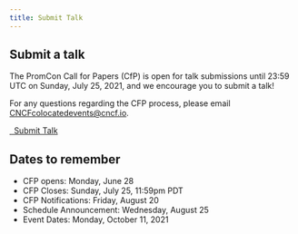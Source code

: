 ```yaml
---
title: Submit Talk
---
```


## Submit a talk

The PromCon Call for Papers (CfP) is open for talk submissions until 23:59 UTC on
Sunday, July 25, 2021, and we encourage you to submit a talk!

For any questions regarding the CFP process, please email
[CNCFcolocatedevents@cncf.io](mailto:CNCFcolocatedevents@cncf.io).


<a class="btn btn-default btn-lg" href="https://linuxfoundation.smapply.io/prog/promcon_north_america_2021/" target="_blank" role="button">
  <i class="fa fa-commenting"></i>&nbsp;&nbsp;Submit Talk
</a>

## Dates to remember

- CFP opens: Monday, June 28
- CFP Closes: Sunday, July 25, 11:59pm PDT
- CFP Notifications: Friday, August 20
- Schedule Announcement: Wednesday, August 25
- Event Dates: Monday, October 11, 2021
